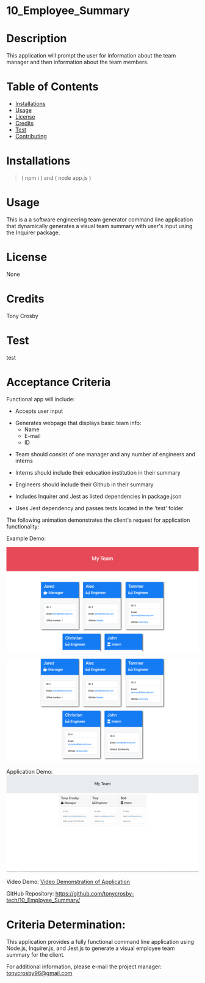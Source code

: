 # 10_Employee_Summary
# Description
This application will prompt the user for information about the team manager and then information about the team members.
# Table of Contents
* [Installations](#Installations)
* [Usage](#Usage)
* [License](#License)
* [Credits](#Credits)
* [Test](#Test)
* [Contributing](#Contributing)
# Installations
> ( npm i ) and ( node app.js )
# Usage
This is a a software engineering team generator command line application that dynamically generates a visual team summary with user's input using the Inquirer package.
# License
None
# Credits
Tony Crosby
# Test
test
# Acceptance Criteria
Functional app will include:
* Accepts user input
- Generates webpage that displays basic team info:
    * Name
    * E-mail
    * ID
* Team should consist of one manager and any number of engineers and interns 

* Interns should include their education institution in their summary

* Engineers should include their Github in their summary

* Includes Inquirer and Jest as listed dependencies in package.json

* Uses Jest dependency and passes tests located in the 'test' folder  

The following animation demonstrates the client's request for application functionality:

Example Demo:

![Employee Summary Image #1](./unsolved/assets/10-OOP-homework-demo-1.png)

![Employee Summary Image #2](./unsolved/assets/10-OOP-homework-demo-2.png)

Application Demo: 
![Deployed Application Screenshot](./unsolved/assets/employeeSummary.JPG)

Video Demo:
[Video Demonstration of Application](https://drive.google.com/file/d/1MbYRkSwhlShWviCmvnTir-Gj_H88itM1/view)

GitHub Repository: https://github.com/tonycrosby-tech/10_Employee_Summary/ 

# Criteria Determination: 

This application provides a fully functional command line application using Node.js, Inquirer.js, and Jest.js to generate a visual employee team summary for the client. 

For additional information, please e-mail the project manager: tonycrosby96@gmail.com
